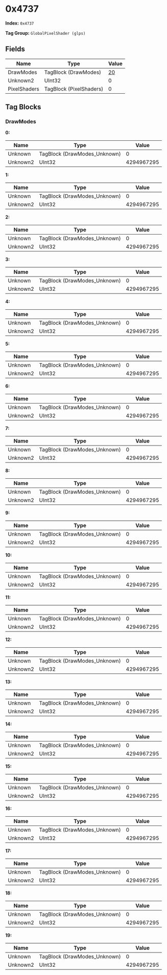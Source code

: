# 0x4737

**Index:** ```0x4737```

**Tag Group:** ```GlobalPixelShader (glps)```

## Fields

Name	| Type	| Value
---	|---	|---	|
DrawModes	|TagBlock (DrawModes)	|[20](#drawmodes)
Unknown2	|UInt32	|0
PixelShaders	|TagBlock (PixelShaders)	|0


## Tag Blocks

### DrawModes

**0:**

Name	| Type	| Value
---	|---	|---	|
Unknown	|TagBlock (DrawModes_Unknown)	|0
Unknown2	|UInt32	|4294967295


**1:**

Name	| Type	| Value
---	|---	|---	|
Unknown	|TagBlock (DrawModes_Unknown)	|0
Unknown2	|UInt32	|4294967295


**2:**

Name	| Type	| Value
---	|---	|---	|
Unknown	|TagBlock (DrawModes_Unknown)	|0
Unknown2	|UInt32	|4294967295


**3:**

Name	| Type	| Value
---	|---	|---	|
Unknown	|TagBlock (DrawModes_Unknown)	|0
Unknown2	|UInt32	|4294967295


**4:**

Name	| Type	| Value
---	|---	|---	|
Unknown	|TagBlock (DrawModes_Unknown)	|0
Unknown2	|UInt32	|4294967295


**5:**

Name	| Type	| Value
---	|---	|---	|
Unknown	|TagBlock (DrawModes_Unknown)	|0
Unknown2	|UInt32	|4294967295


**6:**

Name	| Type	| Value
---	|---	|---	|
Unknown	|TagBlock (DrawModes_Unknown)	|0
Unknown2	|UInt32	|4294967295


**7:**

Name	| Type	| Value
---	|---	|---	|
Unknown	|TagBlock (DrawModes_Unknown)	|0
Unknown2	|UInt32	|4294967295


**8:**

Name	| Type	| Value
---	|---	|---	|
Unknown	|TagBlock (DrawModes_Unknown)	|0
Unknown2	|UInt32	|4294967295


**9:**

Name	| Type	| Value
---	|---	|---	|
Unknown	|TagBlock (DrawModes_Unknown)	|0
Unknown2	|UInt32	|4294967295


**10:**

Name	| Type	| Value
---	|---	|---	|
Unknown	|TagBlock (DrawModes_Unknown)	|0
Unknown2	|UInt32	|4294967295


**11:**

Name	| Type	| Value
---	|---	|---	|
Unknown	|TagBlock (DrawModes_Unknown)	|0
Unknown2	|UInt32	|4294967295


**12:**

Name	| Type	| Value
---	|---	|---	|
Unknown	|TagBlock (DrawModes_Unknown)	|0
Unknown2	|UInt32	|4294967295


**13:**

Name	| Type	| Value
---	|---	|---	|
Unknown	|TagBlock (DrawModes_Unknown)	|0
Unknown2	|UInt32	|4294967295


**14:**

Name	| Type	| Value
---	|---	|---	|
Unknown	|TagBlock (DrawModes_Unknown)	|0
Unknown2	|UInt32	|4294967295


**15:**

Name	| Type	| Value
---	|---	|---	|
Unknown	|TagBlock (DrawModes_Unknown)	|0
Unknown2	|UInt32	|4294967295


**16:**

Name	| Type	| Value
---	|---	|---	|
Unknown	|TagBlock (DrawModes_Unknown)	|0
Unknown2	|UInt32	|4294967295


**17:**

Name	| Type	| Value
---	|---	|---	|
Unknown	|TagBlock (DrawModes_Unknown)	|0
Unknown2	|UInt32	|4294967295


**18:**

Name	| Type	| Value
---	|---	|---	|
Unknown	|TagBlock (DrawModes_Unknown)	|0
Unknown2	|UInt32	|4294967295


**19:**

Name	| Type	| Value
---	|---	|---	|
Unknown	|TagBlock (DrawModes_Unknown)	|0
Unknown2	|UInt32	|4294967295


